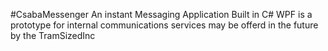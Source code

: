 #CsabaMessenger
An instant Messaging Application Built in C# WPF
is a prototype for internal communications services may be offerd in the future by the TramSizedInc